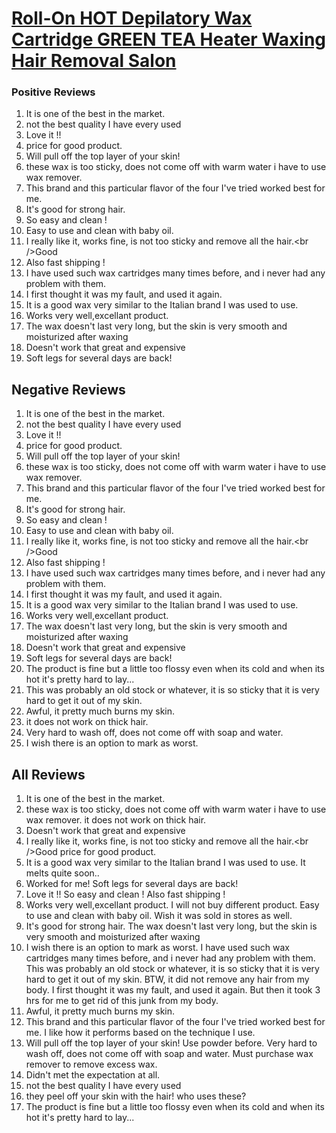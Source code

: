 # [Roll-On HOT Depilatory Wax Cartridge GREEN TEA Heater Waxing Hair Removal Salon](https://products.checkmycream.com/products/Roll-On-HOT-Depilatory-Wax-Cartridge-GREEN-TEA-Heater-Waxing-Hair-Removal-Salon.html)

### Positive Reviews

<ol>
      <li>It is one of the best in the market.</li>
      <li>not the best quality I have every used</li>
      <li>Love it !!</li>
      <li>price for good product.</li>
      <li>Will pull off the top layer of your skin!</li>
      <li>these wax is too sticky, does not come off with warm water i have to use wax remover.</li>
      <li>This brand and this particular flavor of the four I&#x27;ve tried worked best for me.</li>
      <li>It&#x27;s good for strong hair.</li>
      <li>So easy and clean !</li>
      <li>Easy to use and clean with baby oil.</li>
      <li>I really like it, works fine, is not too sticky and remove all the hair.&lt;br /&gt;Good</li>
      <li>Also fast shipping !</li>
      <li>I have used such wax cartridges many times before, and i never had any problem with them.</li>
      <li>I first thought it was my fault, and used it again.</li>
      <li>It is a good wax very similar to the Italian brand I was used to use.</li>
      <li>Works very well,excellant product.</li>
      <li>The wax doesn&#x27;t last very long, but the skin is very smooth and moisturized after waxing</li>
      <li>Doesn&#x27;t work that great and expensive</li>
      <li>Soft legs for several days are back!</li>
</ol>


<h2>Negative Reviews</h2>
<ol>
<li> It is one of the best in the market.</li>
<li> not the best quality I have every used</li>
<li> Love it !!</li>
<li> price for good product.</li>
<li> Will pull off the top layer of your skin!</li>
<li> these wax is too sticky, does not come off with warm water i have to use wax remover.</li>
<li> This brand and this particular flavor of the four I&#x27;ve tried worked best for me.</li>
<li> It&#x27;s good for strong hair.</li>
<li> So easy and clean !</li>
<li> Easy to use and clean with baby oil.</li>
<li> I really like it, works fine, is not too sticky and remove all the hair.&lt;br /&gt;Good</li>
<li> Also fast shipping !</li>
<li> I have used such wax cartridges many times before, and i never had any problem with them.</li>
<li> I first thought it was my fault, and used it again.</li>
<li> It is a good wax very similar to the Italian brand I was used to use.</li>
<li> Works very well,excellant product.</li>
<li> The wax doesn&#x27;t last very long, but the skin is very smooth and moisturized after waxing</li>
<li> Doesn&#x27;t work that great and expensive</li>
<li> Soft legs for several days are back!</li>
<li> The product is fine but a little too flossy even when its cold and when its hot it&#x27;s pretty hard to lay...</li>
<li> This was probably an old stock or whatever, it is so sticky that it is very hard to get it out of my skin.</li>
<li> Awful, it pretty much burns my skin.</li>
<li> it does not work on thick hair.</li>
<li> Very hard to wash off, does not come off with soap and water.</li>
<li> I wish there is an option to mark as worst.</li>
</ol>

<h2>All Reviews</h2>

<ol>
    <li> It is one of the best in the market.</li>
    <li> these wax is too sticky, does not come off with warm water i have to use wax remover. it does not work on thick hair.</li>
    <li> Doesn&#x27;t work that great and expensive</li>
    <li> I really like it, works fine, is not too sticky and remove all the hair.&lt;br /&gt;Good price for good product.</li>
    <li> It is a good wax very similar to the Italian brand I was used to use. It melts quite soon..</li>
    <li> Worked for me! Soft legs for several days are back!</li>
    <li> Love it !! So easy and clean ! Also fast shipping !</li>
    <li> Works very well,excellant product. I will not buy different product. Easy to use and clean with baby oil. Wish it was sold in stores as well.</li>
    <li> It&#x27;s good for strong hair. The wax doesn&#x27;t last very long, but the skin is very smooth and moisturized after waxing</li>
    <li> I wish there is an option to mark as worst. I have used such wax cartridges many times before, and i never had any problem with them. This was probably an old stock or whatever, it is so sticky that it is very hard to get it out of my skin. BTW, it did not remove any hair from my body. I first thought it was my fault, and used it again. But then it took 3 hrs for me to get rid of this junk from my body.</li>
    <li> Awful, it pretty much burns my skin.</li>
    <li> This brand and this particular flavor of the four I&#x27;ve tried worked best for me. I like how it performs based on the technique I use.</li>
    <li> Will pull off the top layer of your skin! Use powder before. Very hard to wash off, does not come off with soap and water. Must purchase wax remover to remove excess wax.</li>
    <li> Didn&#x27;t met the expectation at all.</li>
    <li> not the best quality I have every used</li>
    <li> they peel off your skin with the hair! who uses these?</li>
    <li> The product is fine but a little too flossy even when its cold and when its hot it&#x27;s pretty hard to lay...</li>
</ol>




